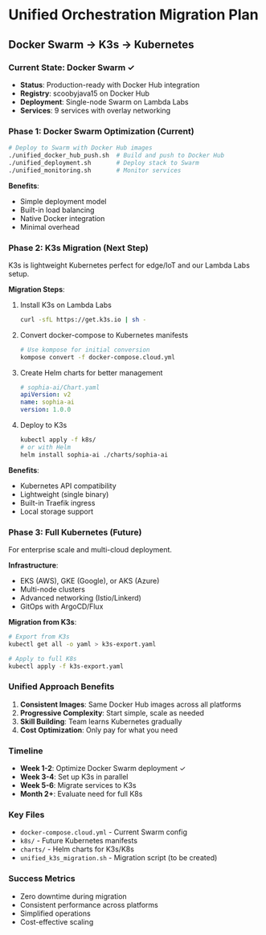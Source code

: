 # Unified Orchestration Migration Plan
## Docker Swarm → K3s → Kubernetes

### Current State: Docker Swarm ✓
- **Status**: Production-ready with Docker Hub integration
- **Registry**: scoobyjava15 on Docker Hub
- **Deployment**: Single-node Swarm on Lambda Labs
- **Services**: 9 services with overlay networking

### Phase 1: Docker Swarm Optimization (Current)
```bash
# Deploy to Swarm with Docker Hub images
./unified_docker_hub_push.sh  # Build and push to Docker Hub
./unified_deployment.sh       # Deploy stack to Swarm
./unified_monitoring.sh       # Monitor services
```

**Benefits**:
- Simple deployment model
- Built-in load balancing
- Native Docker integration
- Minimal overhead

### Phase 2: K3s Migration (Next Step)
K3s is lightweight Kubernetes perfect for edge/IoT and our Lambda Labs setup.

**Migration Steps**:
1. Install K3s on Lambda Labs
   ```bash
   curl -sfL https://get.k3s.io | sh -
   ```

2. Convert docker-compose to Kubernetes manifests
   ```bash
   # Use kompose for initial conversion
   kompose convert -f docker-compose.cloud.yml
   ```

3. Create Helm charts for better management
   ```yaml
   # sophia-ai/Chart.yaml
   apiVersion: v2
   name: sophia-ai
   version: 1.0.0
   ```

4. Deploy to K3s
   ```bash
   kubectl apply -f k8s/
   # or with Helm
   helm install sophia-ai ./charts/sophia-ai
   ```

**Benefits**:
- Kubernetes API compatibility
- Lightweight (single binary)
- Built-in Traefik ingress
- Local storage support

### Phase 3: Full Kubernetes (Future)
For enterprise scale and multi-cloud deployment.

**Infrastructure**:
- EKS (AWS), GKE (Google), or AKS (Azure)
- Multi-node clusters
- Advanced networking (Istio/Linkerd)
- GitOps with ArgoCD/Flux

**Migration from K3s**:
```bash
# Export from K3s
kubectl get all -o yaml > k3s-export.yaml

# Apply to full K8s
kubectl apply -f k3s-export.yaml
```

### Unified Approach Benefits
1. **Consistent Images**: Same Docker Hub images across all platforms
2. **Progressive Complexity**: Start simple, scale as needed
3. **Skill Building**: Team learns Kubernetes gradually
4. **Cost Optimization**: Only pay for what you need

### Timeline
- **Week 1-2**: Optimize Docker Swarm deployment ✓
- **Week 3-4**: Set up K3s in parallel
- **Week 5-6**: Migrate services to K3s
- **Month 2+**: Evaluate need for full K8s

### Key Files
- `docker-compose.cloud.yml` - Current Swarm config
- `k8s/` - Future Kubernetes manifests
- `charts/` - Helm charts for K3s/K8s
- `unified_k3s_migration.sh` - Migration script (to be created)

### Success Metrics
- Zero downtime during migration
- Consistent performance across platforms
- Simplified operations
- Cost-effective scaling
